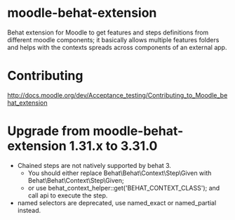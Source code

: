 moodle-behat-extension
======================

Behat extension for Moodle to get features and steps definitions from different moodle components; it basically allows multiple features folders and helps with the contexts spreads across components of an external app.

Contributing
============

http://docs.moodle.org/dev/Acceptance_testing/Contributing_to_Moodle_behat_extension

Upgrade from moodle-behat-extension 1.31.x to 3.31.0
====================================================
* Chained steps are not natively supported by behat 3.
  * You should either replace Behat\Behat\Context\Step\Given with Behat\Behat\Context\Step\Given;
  * or use behat_context_helper::get('BEHAT_CONTEXT_CLASS'); and call api to execute the step.
* named selectors are deprecated, use named_exact or named_partial instead.
